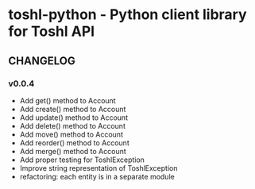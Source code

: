 # toshl-python - Python client library for Toshl API

## CHANGELOG

### v0.0.4

- Add get() method to Account
- Add create() method to Account
- Add update() method to Account
- Add delete() method to Account
- Add move() method to Account
- Add reorder() method to Account
- Add merge() method to Account
- Add proper testing for ToshlException
- Improve string representation of ToshlException
- refactoring: each entity is in a separate module
